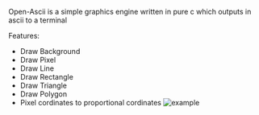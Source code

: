 Open-Ascii is a simple graphics engine written in pure c which outputs in ascii to a terminal

Features:
- Draw Background
- Draw Pixel
- Draw Line
- Draw Rectangle
- Draw Triangle
- Draw Polygon
- Pixel cordinates to proportional cordinates
![example](https://user-images.githubusercontent.com/60180879/140050710-ef4ef89f-4708-4014-8540-a041375087da.png)
